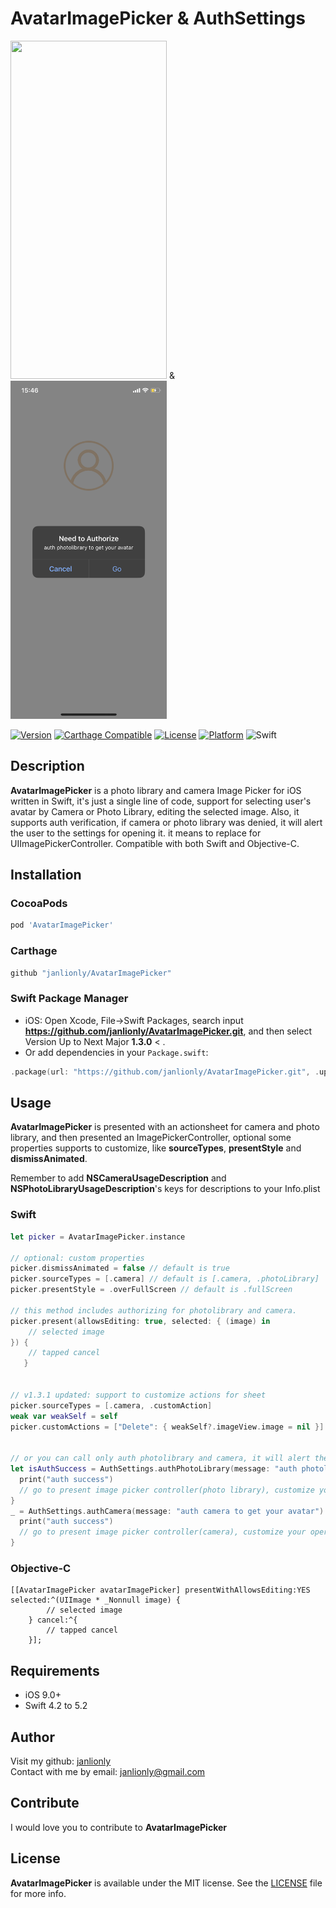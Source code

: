 # AvatarImagePicker & AuthSettings
<img src="https://media.giphy.com/media/d8cCPuT1hjkNNb2dnT/giphy.gif" width="250" height="541">	&	<img src="https://github.com/janlionly/AvatarImagePicker/blob/master/Resources/AuthSettings.png" width="250" height="541">

[![Version](https://img.shields.io/cocoapods/v/AvatarImagePicker.svg?style=flat)](https://cocoapods.org/pods/AvatarImagePicker)
[![Carthage Compatible](https://img.shields.io/badge/Carthage-compatible-4BC51D.svg?style=flat)](https://github.com/Carthage/Carthage)
[![License](https://img.shields.io/cocoapods/l/AvatarImagePicker.svg?style=flat)](https://github.com/janlionly/AvatarImagePicker/blob/master/LICENSE)
[![Platform](https://img.shields.io/cocoapods/p/AvatarImagePicker.svg?style=flat)](https://github.com/janlionly/AvatarImagePicker)
![Swift](https://img.shields.io/badge/%20in-swift%204.2-orange.svg)

## Description
**AvatarImagePicker** is a photo library and camera Image Picker for iOS  
written in Swift, it's just a single line of code, support for selecting user's avatar by Camera or Photo Library, editing the selected image. Also, it supports auth verification, if camera or photo library was denied, it will alert the user to the settings for opening it. it means to replace for UIImagePickerController. Compatible with both Swift and Objective-C.

## Installation

### CocoaPods
```ruby
pod 'AvatarImagePicker'
```

### Carthage
```ruby
github "janlionly/AvatarImagePicker"
```

### Swift Package Manager
- iOS: Open Xcode, File->Swift Packages, search input **https://github.com/janlionly/AvatarImagePicker.git**, and then select Version Up to Next Major **1.3.0** < .
- Or add dependencies in your `Package.swift`:
```swift
.package(url: "https://github.com/janlionly/AvatarImagePicker.git", .upToNextMajor(from: "1.3.0")),
```

## Usage

**AvatarImagePicker** is presented with an actionsheet for camera and photo library, and then presented an ImagePickerController, optional some properties supports to customize, like **sourceTypes**, **presentStyle** and **dismissAnimated**.<br>

Remember to add **NSCameraUsageDescription** and **NSPhotoLibraryUsageDescription**'s keys for descriptions to your Info.plist

### Swift

```swift
let picker = AvatarImagePicker.instance

// optional: custom properties
picker.dismissAnimated = false // default is true
picker.sourceTypes = [.camera] // default is [.camera, .photoLibrary]
picker.presentStyle = .overFullScreen // default is .fullScreen

// this method includes authorizing for photolibrary and camera.
picker.present(allowsEditing: true, selected: { (image) in
	// selected image
}) {
	// tapped cancel
   } 


// v1.3.1 updated: support to customize actions for sheet
picker.sourceTypes = [.camera, .customAction]
weak var weakSelf = self
picker.customActions = ["Delete": { weakSelf?.imageView.image = nil }]


// or you can call only auth photolibrary and camera, it will alert the user to go to settings if the photolibrary or camera was denied.
let isAuthSuccess = AuthSettings.authPhotoLibrary(message: "auth photolibrary to get your avatar") {
  print("auth success")
  // go to present image picker controller(photo library), customize your operation here.
}
_ = AuthSettings.authCamera(message: "auth camera to get your avatar") {
  print("auth success")
  // go to present image picker controller(camera), customize your operation here.
}
```

### Objective-C

```objc
[[AvatarImagePicker avatarImagePicker] presentWithAllowsEditing:YES selected:^(UIImage * _Nonnull image) {
        // selected image
    } cancel:^{
        // tapped cancel
    }];
```

## Requirements

- iOS 9.0+
- Swift 4.2 to 5.2

## Author

Visit my github: [janlionly](https://github.com/janlionly)<br>
Contact with me by email: janlionly@gmail.com

## Contribute

I would love you to contribute to **AvatarImagePicker**

## License

**AvatarImagePicker** is available under the MIT license. See the [LICENSE](https://github.com/janlionly/AvatarImagePicker/blob/master/LICENSE) file for more info.

